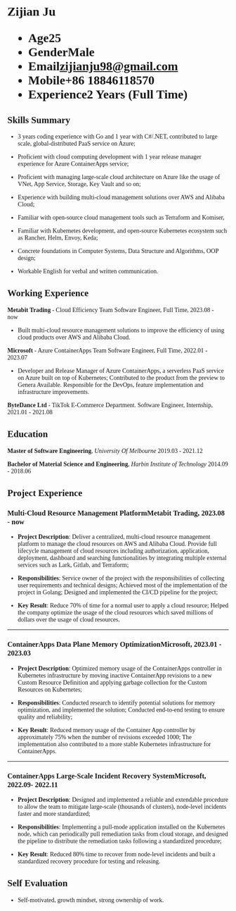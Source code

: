 <h1 style="font-family:Times New Roman, Times, serif">
  <span>Zijian Ju</span>
  <ul>
    <li><span>Age</span>25</li>
    <li><span>Gender</span>Male</li>
    <li><span>Email</span><a href="mailto:zijianju98@gmail.com">zijianju98@gmail.com</a></li>
    <li><span>Mobile</span>+86 18846118570</li>
    <li><span>Experience</span>2 Years (Full Time)</li>
  </ul>
</h1>



<!-- ## <span style="font-family:Times New Roman, Times, serif">Career Objective</span>
- **<span style="font-family:Times New Roman, Times, serif">Software Engineer</span>** -->

## <span style="font-family:Times New Roman, Times, serif">Skills Summary</span>

<span style="font-family:Times New Roman, Times, serif">

- 3 years coding experience with Go and 1 year with C#/.NET, contributed to large scale, global-distributed PaaS service on Azure;

- Proficient with cloud computing development with 1 year release manager experience for Azure ContainerApps service;

- Proficient with managing large-scale cloud architecture on Azure like the usage of VNet, App Service, Storage, Key Vault and so on;

- Experience with building multi-cloud management solutions over AWS and Alibaba Cloud;

- Familiar with open-source cloud management tools such as Terraform and Komiser,

- Familiar with Kubernetes development, and open-source Kubernetes ecosystem such as Rancher, Helm, Envoy, Keda;

- Concrete foundations in Computer Systems, Data Structure and Algorithms, OOP design; 
  
- Workable English for verbal and written communication. 

</span>

## <span style="font-family:Times New Roman, Times, serif">Working Experience</span>

<span style="font-family:Times New Roman, Times, serif"> 


**Metabit Trading** - Cloud Efficiency Team <span class="right">Software Engineer, Full Time, 2023.08 - now&ensp;&ensp;&ensp; </span><br>

- Built multi-cloud resource management solutions to improve the efficiency of using cloud products over AWS and Alibaba Cloud.

</span>

<span style="font-family:Times New Roman, Times, serif"> 


**Microsoft** - Azure ContainerApps Team  <span class="right">Software Engineer, Full Time, 2022.01 - 2023.07</span><br>

- Developer and Release Manager of Azure ContainerApps, a serverless PaaS service on Azure built on top of Kubernetes; Contributed to the product from the preview to Genera Available. Responsible for the DevOps, feature implementation and infrastructure improvements.

</span>

<span style="font-family:Times New Roman, Times, serif"> 

**ByteDance Ltd** - TikTok E-Commerce Department. <span class="right">Software Engineer, Internship, 2021.01 - 2021.08</span><br>

</span>

## <span style="font-family:Times New Roman, Times, serif"> Education</span>

<span style="font-family:Times New Roman, Times, serif">
 
**Master of Software Engineering**, *University Of Melbourne* <span class="right">2019.03 - 2021.12</span><br>

**Bachelor of Material Science and Engineering**, *Harbin Institute of Technology*  <span class="right">2014.09 - 2018.06</span>
 
 </span>

## <span style="font-family:Times New Roman, Times, serif">Project Experience</span>

### <span style="font-family:Times New Roman, Times, serif">Multi-Cloud Resource Management Platform</span><span class="right"><span style="font-family:Times New Roman, Times, serif">Metabit Trading, 2023.08 - now </span></span>

<span style="font-family: Times New Roman, Times, serif">

- **Project Description**: Deliver a centralized, multi-cloud resource management platform to manage the cloud resources on AWS and Alibaba Cloud. Provide full lifecycle management of cloud resources including authorization, application, deployment, dashboard and searching functionalities by integrating multiple external services such as Lark, Gitlab, and Terraform;

- **Responsibilities**: Service owner of the project with the responsibilities of collecting user requirements and technical designs; Achieved most of the implementation of the project in Golang; Designed and implemented the CI/CD pipeline for the project;

- **Key Result**: Reduce 70% of time for a normal user to apply a cloud resource; Helped the company optimize the usage of the cloud resources which saved millions of dollars over the usage of cloud resources.

</span>

--- 

### <span style="font-family:Times New Roman, Times, serif"> ContainerApps Data Plane Memory Optimization</span><span class="right"><span style="font-family:Times New Roman, Times, serif">Microsoft, 2023.01 - 2023.03</span></span>

<span style="font-family: Times New Roman, Times, serif">

- **Project Description**: Optimized memory usage of the ContainerApps controller in Kubernetes infrastructure by moving inactive ContainerApp revisions to a new Custom Resource Definition and applying garbage collection for the Custom Resources on Kubernetes; 

- **Responsibilities**: Conducted research to identify potential solutions for memory optimization, and implemented the solution; Conducted end-to-end testing to ensure quality and reliability; 

- **Key Result**: Reduced memory usage of the Container App controller by approximately 75% when the number of revisions exceeded 1000; The implementation also contributed to a more stable Kubernetes infrastructure for ContainerApps. 

</span>

---

### <span style="font-family:Times New Roman, Times, serif">ContainerApps Large-Scale Incident Recovery System</span><span class="right"><span style="font-family:Times New Roman, Times, serif">Microsoft, 2022.09- 2022.11 </span></span>

<span style="font-family: Times New Roman, Times, serif">

- **Project Description**: Designed and implemented a reliable and extendable procedure to allow the team to mitigate large-scale (thousands of clusters), node-level incidents faster and more standardized; 

- **Responsibilities**: Implementing a pull-mode application installed on the Kubernetes node, which can periodically pull remediation tasks from cloud storage, and designed the pipeline to distribute the remediation tasks following a standardized procedure; 

- **Key Result**: Reduced 80% time to recover from node-level incidents and built a standardized recovery procedure for testing and releasing.

</span>


## <span style="font-family:Times New Roman, Times, serif"> Self Evaluation </span>

<span style="font-family:Times New Roman, Times, serif">

- Self-motivated, growth mindset, strong ownership of work.

</span>
